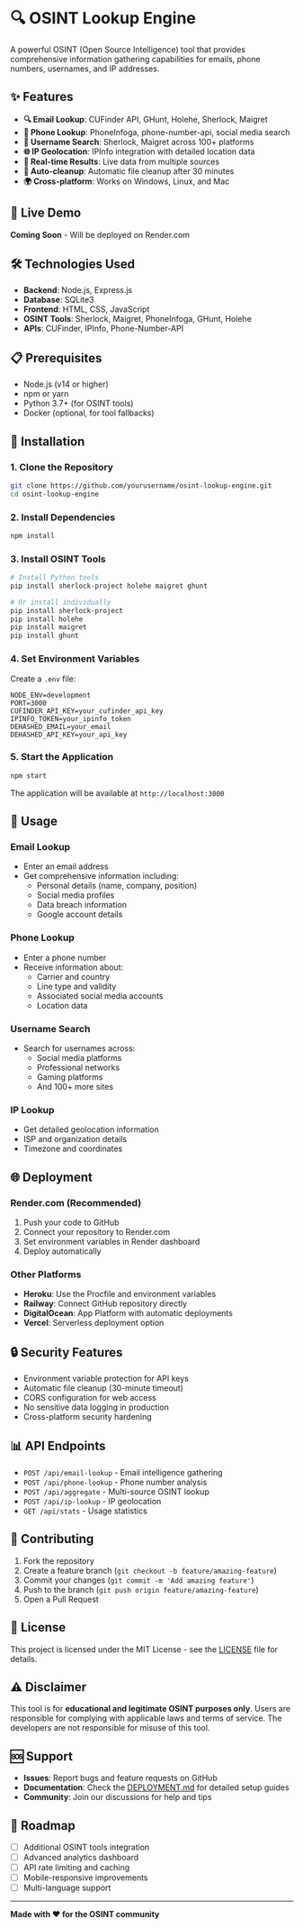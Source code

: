 # 🔍 OSINT Lookup Engine

A powerful OSINT (Open Source Intelligence) tool that provides comprehensive information gathering capabilities for emails, phone numbers, usernames, and IP addresses.

## ✨ Features

- **🔍 Email Lookup**: CUFinder API, GHunt, Holehe, Sherlock, Maigret
- **📱 Phone Lookup**: PhoneInfoga, phone-number-api, social media search
- **👤 Username Search**: Sherlock, Maigret across 100+ platforms
- **🌐 IP Geolocation**: IPInfo integration with detailed location data
- **🔄 Real-time Results**: Live data from multiple sources
- **🧹 Auto-cleanup**: Automatic file cleanup after 30 minutes
- **🌍 Cross-platform**: Works on Windows, Linux, and Mac

## 🚀 Live Demo

**Coming Soon** - Will be deployed on Render.com

## 🛠️ Technologies Used

- **Backend**: Node.js, Express.js
- **Database**: SQLite3
- **Frontend**: HTML, CSS, JavaScript
- **OSINT Tools**: Sherlock, Maigret, PhoneInfoga, GHunt, Holehe
- **APIs**: CUFinder, IPInfo, Phone-Number-API

## 📋 Prerequisites

- Node.js (v14 or higher)
- npm or yarn
- Python 3.7+ (for OSINT tools)
- Docker (optional, for tool fallbacks)

## 🔧 Installation

### 1. Clone the Repository
```bash
git clone https://github.com/yourusername/osint-lookup-engine.git
cd osint-lookup-engine
```

### 2. Install Dependencies
```bash
npm install
```

### 3. Install OSINT Tools
```bash
# Install Python tools
pip install sherlock-project holehe maigret ghunt

# Or install individually
pip install sherlock-project
pip install holehe
pip install maigret
pip install ghunt
```

### 4. Set Environment Variables
Create a `.env` file:
```env
NODE_ENV=development
PORT=3000
CUFINDER_API_KEY=your_cufinder_api_key
IPINFO_TOKEN=your_ipinfo_token
DEHASHED_EMAIL=your_email
DEHASHED_API_KEY=your_api_key
```

### 5. Start the Application
```bash
npm start
```

The application will be available at `http://localhost:3000`

## 📱 Usage

### Email Lookup
- Enter an email address
- Get comprehensive information including:
  - Personal details (name, company, position)
  - Social media profiles
  - Data breach information
  - Google account details

### Phone Lookup
- Enter a phone number
- Receive information about:
  - Carrier and country
  - Line type and validity
  - Associated social media accounts
  - Location data

### Username Search
- Search for usernames across:
  - Social media platforms
  - Professional networks
  - Gaming platforms
  - And 100+ more sites

### IP Lookup
- Get detailed geolocation information
- ISP and organization details
- Timezone and coordinates

## 🌐 Deployment

### Render.com (Recommended)
1. Push your code to GitHub
2. Connect your repository to Render.com
3. Set environment variables in Render dashboard
4. Deploy automatically

### Other Platforms
- **Heroku**: Use the Procfile and environment variables
- **Railway**: Connect GitHub repository directly
- **DigitalOcean**: App Platform with automatic deployments
- **Vercel**: Serverless deployment option

## 🔒 Security Features

- Environment variable protection for API keys
- Automatic file cleanup (30-minute timeout)
- CORS configuration for web access
- No sensitive data logging in production
- Cross-platform security hardening

## 📊 API Endpoints

- `POST /api/email-lookup` - Email intelligence gathering
- `POST /api/phone-lookup` - Phone number analysis
- `POST /api/aggregate` - Multi-source OSINT lookup
- `POST /api/ip-lookup` - IP geolocation
- `GET /api/stats` - Usage statistics

## 🤝 Contributing

1. Fork the repository
2. Create a feature branch (`git checkout -b feature/amazing-feature`)
3. Commit your changes (`git commit -m 'Add amazing feature'`)
4. Push to the branch (`git push origin feature/amazing-feature`)
5. Open a Pull Request

## 📄 License

This project is licensed under the MIT License - see the [LICENSE](LICENSE) file for details.

## ⚠️ Disclaimer

This tool is for **educational and legitimate OSINT purposes only**. Users are responsible for complying with applicable laws and terms of service. The developers are not responsible for misuse of this tool.

## 🆘 Support

- **Issues**: Report bugs and feature requests on GitHub
- **Documentation**: Check the [DEPLOYMENT.md](DEPLOYMENT.md) for detailed setup guides
- **Community**: Join our discussions for help and tips

## 🎯 Roadmap

- [ ] Additional OSINT tools integration
- [ ] Advanced analytics dashboard
- [ ] API rate limiting and caching
- [ ] Mobile-responsive improvements
- [ ] Multi-language support

---

**Made with ❤️ for the OSINT community**

